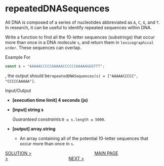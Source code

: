 # repeatedDNASequences

All DNA is composed of a series of nucleotides abbreviated as `A`, `C`, `G`, and `T`. In research, it can be useful to identify repeated sequences within DNA.

Write a function to find all the 10-letter sequences (substrings) that occur more than once in a DNA molecule `s`, and return them in `lexicographical order`. These sequences can overlap.

Example
For 
```javascript
const s = "AAAAACCCCCAAAAACCCCCCAAAAAGGGTTT";
```
, the output should be`repeatedDNASequences(s) = ["AAAAACCCCC", "CCCCCAAAAA"]`.

Input/Output

- **[execution time limit] 4 seconds (js)**
- **[input] string s**
    
    *Guaranteed constraints:*`0 ≤ s.length ≤ 5000`.
    
- **[output] array.string**
    - An array containing all of the potential 10-letter sequences that occur more than once in `s`.

[SOLUTION >](../tasks/repeatedDNASequences.js) &emsp; &emsp;&emsp;&emsp;&emsp;&emsp;&emsp;&emsp;&emsp;&emsp;&emsp;&emsp;&emsp;&emsp;[MAIN PAGE >](../README.md)&emsp;&emsp;&emsp;&emsp;&emsp;&emsp;&emsp;&emsp;&emsp;&emsp;&emsp;&emsp;&emsp;&emsp;[NEXT >](./firstDuplicate.md)